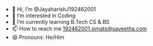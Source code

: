 - 👋 Hi, I’m @JayaharishJ192462001
- 👀 I’m interested in Coding
- 🌱 I’m currently learning B.Tech CS & BS
- 📫 How to reach me 192462001.simats@saveetha.com
- 😄 Pronouns: He/Him

<!---
JayaharishJ192462001/JayaharishJ192462001 is a ✨ special ✨ repository because its `README.md` (this file) appears on your GitHub profile.
You can click the Preview link to take a look at your changes.
--->
